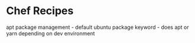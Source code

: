 # Chef Recipes
apt package management - default ubuntu
package keyword - does apt or yarn depending on dev environment
